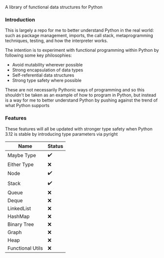 A library of functional data structures for Python

### Introduction

This is largely a repo for me to better understand Python in the real world:
such as package management, imports, the call stack, metaprogramming
techniques, testing, and how the interpreter works.

The intention is to experiment with functional programming within Python by
following some key philosophies:

- Avoid mutability wherever possible
- Strong encapsulation of data types
- Self-referential data structures
- Strong type safety where possible

These are not necessarily Pythonic ways of programming and so this shouldn't be
taken as an example of how to program in Python, but instead is a way for me to
better understand Python by pushing against the trend of what Python supports

### Features

These features will all be updated with stronger type safety when Python 3.12
is stable by introducing type parameters via pyright

| Name             | Status |
| ---------------- | ------ |
| Maybe Type       | ✔️     |
| Either Type      | ❌     |
| Node             | ✔️     |
| Stack            | ✔️     |
| Queue            | ❌     |
| Deque            | ❌     |
| LinkedList       | ❌     |
| HashMap          | ❌     |
| Binary Tree      | ❌     |
| Graph            | ❌     |
| Heap             | ❌     |
| Functional Utils | ❌     |
